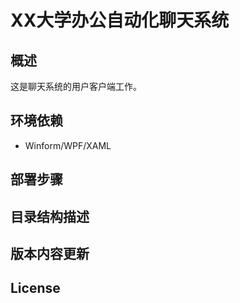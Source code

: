 
# XX大学办公自动化聊天系统

## 概述

这是聊天系统的用户客户端工作。

## 环境依赖

- Winform/WPF/XAML

## 部署步骤

## 目录结构描述

## 版本内容更新

## License